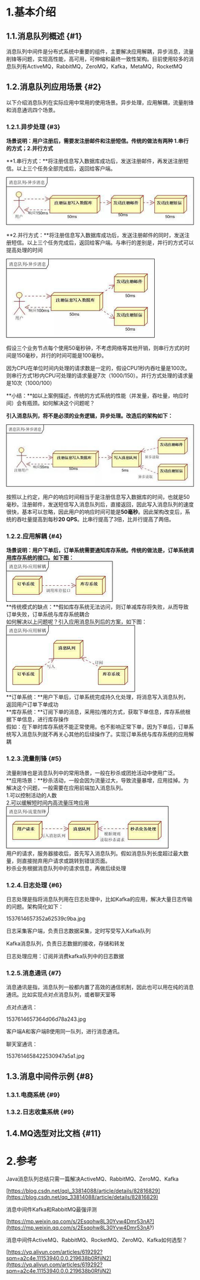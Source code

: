 # 1.基本介绍

## 1.1.消息队列概述 {#1}

消息队列中间件是分布式系统中重要的组件，主要解决应用解耦，异步消息，流量削锋等问题，实现高性能，高可用，可伸缩和最终一致性架构。目前使用较多的消息队列有ActiveMQ，RabbitMQ，ZeroMQ，Kafka，MetaMQ，RocketMQ

## 1.2.消息队列应用场景 {#2}

以下介绍消息队列在实际应用中常用的使用场景。异步处理，应用解耦，流量削锋和消息通讯四个场景。

### 1.2.1.异步处理 {#3}

**场景说明：用户注册后，需要发注册邮件和注册短信。传统的做法有两种 1.串行的方式；2.并行方式**

**1.串行方式：**将注册信息写入数据库成功后，发送注册邮件，再发送注册短信。以上三个任务全部完成后，返回给客户端。

![](/static/image/1537614675382176fd7581f.jpg)

**2.并行方式：**将注册信息写入数据库成功后，发送注册邮件的同时，发送注册短信。以上三个任务完成后，返回给客户端。与串行的差别是，并行的方式可以提高处理的时间

![](/static/image/153761465751194bd538f43.jpg)

假设三个业务节点每个使用50毫秒钟，不考虑网络等其他开销，则串行方式的时间是150毫秒，并行的时间可能是100毫秒。

因为CPU在单位时间内处理的请求数是一定的，假设CPU1秒内吞吐量是100次。则串行方式1秒内CPU可处理的请求量是7次（1000/150）。并行方式处理的请求量是10次（1000/100）

**小结：**如以上案例描述，传统的方式系统的性能（并发量，吞吐量，响应时间）会有瓶颈。如何解决这个问题呢？

**引入消息队列，将不是必须的业务逻辑，异步处理。改造后的架构如下：**

![](/static/image/15376146577116bc14b9626.jpg)

按照以上约定，用户的响应时间相当于是注册信息写入数据库的时间，也就是50毫秒。注册邮件，发送短信写入消息队列后，直接返回，因此写入消息队列的速度很快，基本可以忽略，因此用户的响应时间可能是**50毫秒**。因此架构改变后，系统的吞吐量提高到每秒**20 QPS**。比串行提高了3倍，比并行提高了两倍。

### 1.2.2.应用解耦 {#4}

**场景说明：用户下单后，订单系统需要通知库存系统。传统的做法是，订单系统调用库存系统的接口。如下图：**  
![](/static/image/15376146575988aa6d8e90f.jpg)  
**传统模式的缺点：**假如库存系统无法访问，则订单减库存将失败，从而导致订单失败，订单系统与库存系统耦合  
如何解决以上问题呢？引入应用消息队列后的方案，如下图：  
![](/static/image/15376146573712838843d59.jpg)  
**订单系统：**用户下单后，订单系统完成持久化处理，将消息写入消息队列，返回用户订单下单成功  
**库存系统：**订阅下单的消息，采用拉/推的方式，获取下单信息，库存系统根据下单信息，进行库存操作  
假如：在下单时库存系统不能正常使用。也不影响正常下单，因为下单后，订单系统写入消息队列就不再关心其他的后续操作了。实现订单系统与库存系统的应用解耦

### 1.2.3.流量削锋 {#5}

流量削锋也是消息队列中的常用场景，一般在秒杀或团抢活动中使用广泛。  
**应用场景：**秒杀活动，一般会因为流量过大，导致流量暴增，应用挂掉。为解决这个问题，一般需要在应用前端加入消息队列。  
1.可以控制活动的人数  
2.可以缓解短时间内高流量压垮应用  
![](/static/image/1537614657665718a785581.jpg)  
用户的请求，服务器接收后，首先写入消息队列。假如消息队列长度超过最大数量，则直接抛弃用户请求或跳转到错误页面。  
秒杀业务根据消息队列中的请求信息，再做后续处理

### 1.2.4.日志处理 {#6}

日志处理是指将消息队列用在日志处理中，比如Kafka的应用，解决大量日志传输的问题。架构简化如下：

1537614657352a62539c9ba.jpg

日志采集客户端，负责日志数据采集，定时写受写入Kafka队列

Kafka消息队列，负责日志数据的接收，存储和转发

日志处理应用：订阅并消费kafka队列中的日志数据

### 1.2.5.消息通讯 {#7}

消息通讯是指，消息队列一般都内置了高效的通信机制，因此也可以用在纯的消息通讯。比如实现点对点消息队列，或者聊天室等

点对点通讯：

1537614657364d06d78a243.jpg

客户端A和客户端B使用同一队列，进行消息通讯。

聊天室通讯：

1537614658422530947a5a1.jpg

## 1.3.消息中间件示例 {#8}

### 1.3.1.电商系统 {#9}

### 1.3.2.日志收集系统 {#9}

## 1.4.MQ选型对比文档 {#11}

# 2.参考

Java消息队列总结只需一篇解决ActiveMQ、RabbitMQ、ZeroMQ、Kafka

[https://blog.csdn.net/qq\_33814088/article/details/82816829](https://blog.csdn.net/qq_33814088/article/details/82816829)

消息中间件Kafka和RabbitMQ最强评测

[https://mp.weixin.qq.com/s/2Esqohw8L30Yvw4Dmr53nA?](https://mp.weixin.qq.com/s/2Esqohw8L30Yvw4Dmr53nA?)

消息中间件ActiveMQ、RabbitMQ、RocketMQ、ZeroMQ、Kafka如何选型？

[https://yq.aliyun.com/articles/619292?spm=a2c4e.11153940.0.0.219638b0RfjjN2](https://yq.aliyun.com/articles/619292?spm=a2c4e.11153940.0.0.219638b0RfjjN2)

